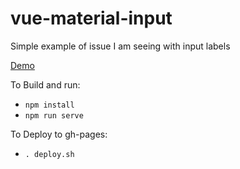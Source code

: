 # vue-material-input
Simple example of issue I am seeing with input labels

[Demo](https://jerichokain.github.io/vue-material-input/)

To Build and run:
- `npm install`
- `npm run serve`

To Deploy to gh-pages:
- `. deploy.sh`